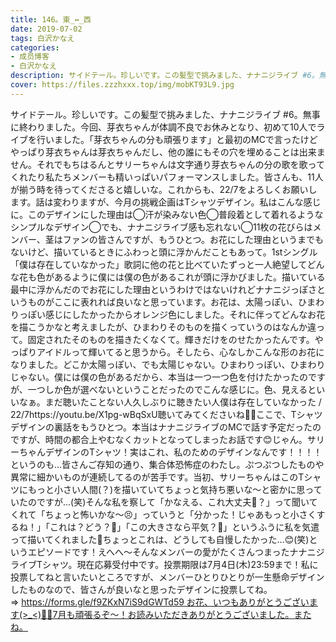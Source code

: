 ```yaml
---
title: 146。東_↔︎_西
date: 2019-07-02
tags: 白沢かなえ
categories: 
- 成员博客
- 白沢かなえ
description: サイドテール。珍しいです。この髪型で挑みました、ナナニジライブ #6。無事に終わりました。今回、芽衣ちゃんが体調不良でお休みとなり、初めて10人でライブを行いました。「芽衣ちゃんの分も頑張ります」と最初...
cover: https://files.zzzhxxx.top/img/mobKT93L9.jpg 
---
```


サイドテール。珍しいです。この髪型で挑みました、ナナニジライブ #6。無事に終わりました。今回、芽衣ちゃんが体調不良でお休みとなり、初めて10人でライブを行いました。「芽衣ちゃんの分も頑張ります」と最初のMCで言ったけどやっぱり芽衣ちゃんは芽衣ちゃんだし、他の誰にもその穴を埋めることは出来ません。それでもちはるんとサリーちゃんは文字通り芽衣ちゃんの分の歌を歌ってくれたり私たちメンバーも精いっぱいパフォーマンスしました。皆さんも、11人が揃う時を待ってくださると嬉しいな。これからも、22/7をよろしくお願いします。話は変わりますが、今月の挑戦企画はTシャツデザイン。私はこんな感じに。このデザインにした理由は◯汗が染みない色◯普段着として着れるようなシンプルなデザイン◯でも、ナナニジライブ感も忘れない◯11枚の花びらはメンバー、茎はファンの皆さんですが、もうひとつ。お花にした理由というまでもないけど、描いているときにふわっと頭に浮かんだこともあって。1stシングル「僕は存在していなかった」歌詞に他の花と比べていたずっと一人絶望してどんな花も色があるように僕には僕の色があるこれが頭に浮かびました。描いている最中に浮かんだのでお花にした理由というわけではないけれどナナニジっぽさというものがここに表れれば良いなと思っています。お花は、太陽っぽい、ひまわりっぽい感じにしたかったからオレンジ色にしました。それに伴ってどんなお花を描こうかなと考えましたが、ひまわりそのものを描くっていうのはなんか違って。固定されたそのものを描きたくなくて。輝きだけをのせたかったんです。やっぱりアイドルって輝いてると思うから。そしたら、心なしかこんな形のお花になりました。どこか太陽っぽい、でも太陽じゃない。ひまわりっぽい、ひまわりじゃない。僕には僕の色があるだから、本当は一つ一つ色を付けたかったのですが、一つしか色が選べないということだったのでこんな感じに。色、見えるといいなぁ。まだ聴いたことない人久しぶりに聴きたい人僕は存在していなかった / 22/7https://youtu.be/X1pg-wBqSxU聴いてみてくださいね🌳🍃ここで、Tシャツデザインの裏話をもうひとつ。本当はナナニジライブのMCで話す予定だったのですが、時間の都合上やむなくカットとなってしまったお話です😊じゃん。サリーちゃんデザインのTシャツ！実はこれ、私のためのデザインなんです！！！！というのも…皆さんご存知の通り、集合体恐怖症のわたし。ぷつぷつしたものや異常に細かいものが連続してるのが苦手です。当初、サリーちゃんはこのTシャツにもっと小さい人間(？)を描いていてちょっと気持ち悪いな〜と密かに思っていたのですが…(笑)そんな私を察して「かなえる、これ大丈夫🥺？」って聞いてくれて「ちょっと怖いかな〜😣」っていうと「分かった！じゃあもっと小さくするね！」「これは？どう？🥺」「この大きさなら平気？🥺」というふうに私を気遣って描いてくれました🎨ちょっとこれは、どうしても自慢したかった…😊(笑)というエピソードです！えへへ〜そんなメンバーの愛がたくさんつまったナナニジライブTシャツ。現在応募受付中です。投票期限は7月4日(木)23:59まで！私に投票してねと言いたいところですが、メンバーひとりひとりが一生懸命デザインしたものなので、皆さんが良いなと思ったデザインに投票してね。⇒ https://forms.gle/f9ZKxN7iS9dGWTd59 お花、いつもありがとうございます(>_<)💐💐7月も頑張るぞ〜！お読みいただきありがとうございました。またね。


